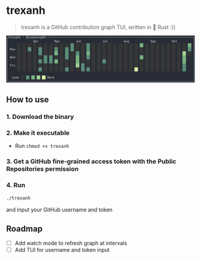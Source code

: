 # trexanh

> trexanh is a GitHub contribution graph TUI, written in 🦀 Rust :))

<img src="assets/demo.jpg">

## How to use

### 1. Download the binary
### 2. Make it executable
- Run `chmod +x trexanh`
### 3. Get a GitHub fine-grained access token with the Public Repositories permission
### 4. Run
```bash
./trexanh
```
and input your GitHub username and token

## Roadmap

- [ ] Add watch mode to refresh graph at intervals
- [ ] Add TUI for username and token input
